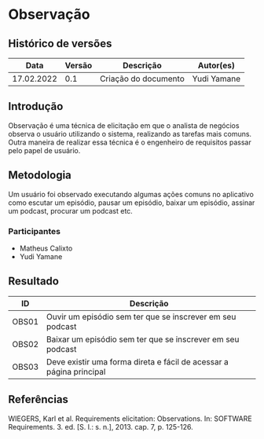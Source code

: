 # Observação

## Histórico de versões
| Data         | Versão   | Descrição              | Autor(es)               |
|--------------|----------|------------------------|-------------------------|
|  17.02.2022  |   0.1    |  Criação do documento  |  Yudi Yamane            |

## Introdução

Observação é uma técnica de elicitação em que o analista de negócios observa 
o usuário utilizando o sistema, realizando as tarefas mais comuns. Outra maneira
de realizar essa técnica é o engenheiro de requisitos passar pelo papel de usuário.

## Metodologia
Um usuário foi observado executando algumas ações comuns no aplicativo como
escutar um episódio, pausar um episódio, baixar um episódio, assinar um podcast, 
procurar um podcast etc.

<!-- Matheus Calixto, adicione sua versão aqui -->

### Participantes

- Matheus Calixto
- Yudi Yamane

## Resultado

| ID    | Descrição                                                          |
|-------|--------------------------------------------------------------------|
| OBS01 | Ouvir um episódio sem ter que se inscrever em seu podcast           |
| OBS02 | Baixar um episódio sem ter que se inscrever em seu podcast          |
| OBS03 | Deve existir uma forma direta e fácil de acessar a página principal             |


## Referências

WIEGERS, Karl et al. Requirements elicitation: Observations. In: SOFTWARE Requirements. 3. ed. [S. l.: s. n.], 2013. cap. 7, p. 125-126.

